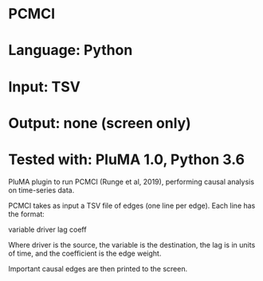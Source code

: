 # PCMCI
# Language: Python
# Input: TSV
# Output: none (screen only)
# Tested with: PluMA 1.0, Python 3.6

PluMA plugin to run PCMCI (Runge et al, 2019), performing 
causal analysis on time-series data.

PCMCI takes as input a TSV file of edges (one line per edge).
Each line has the format:

variable	driver	lag	coeff

Where driver is the source, the variable is the destination,
the lag is in units of time, and the coefficient is the edge weight.

Important causal edges are then printed to the screen.
